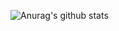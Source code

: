 ![Anurag's github stats](https://github-readme-stats.vercel.app/api?username=fahirmdz&show_icons=true&theme=tokyonight#center)

<style  type="text/css" rel="stylesheet">
img[src*='#center'] { 
    display: block;
    margin: auto;
}
</style>
